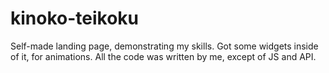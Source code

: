 # kinoko-teikoku
Self-made landing page, demonstrating my skills.
Got some widgets inside of it, for animations.
All the code was written by me, except of JS and API.
